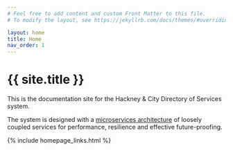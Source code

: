 ```yaml
---
# Feel free to add content and custom Front Matter to this file.
# To modify the layout, see https://jekyllrb.com/docs/themes/#overriding-theme-defaults

layout: home
title: Home
nav_order: 1
---
```

# {{ site.title }}

This is the documentation site for the Hackney & City Directory of Services system.

The system is designed with a [microservices architecture](https://microservices.io/) of loosely coupled services for performance, resilience and effective future-proofing.

{% include homepage_links.html %}